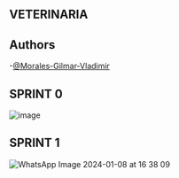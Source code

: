## VETERINARIA

## Authors

-[@Morales-Gilmar-Vladimir](https://github.com/Morales-Gilmar-Vladimir)

## SPRINT 0
![image](https://github.com/Morales-Gilmar-Vladimir/VETERINARIA-Project_2-/assets/117743690/34a2b84f-beab-4491-8ca4-15a07b7ecf6e)

## SPRINT 1 
![WhatsApp Image 2024-01-08 at 16 38 09](https://github.com/Morales-Gilmar-Vladimir/VETERINARIA-Project_2-/assets/117743690/88a211b1-36d1-481a-a97c-f8944d42d068)

